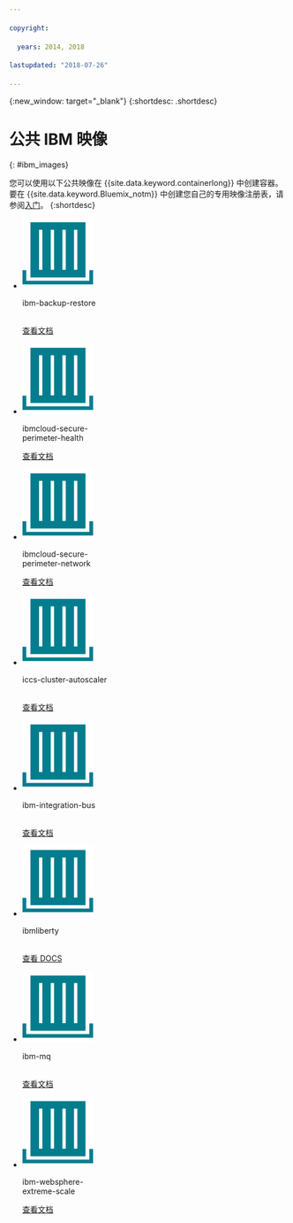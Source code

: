 ```yaml
---

copyright:

  years: 2014, 2018

lastupdated: "2018-07-26"

---
```


{:new_window: target="_blank"}
{:shortdesc: .shortdesc}

# 公共 IBM 映像
{: #ibm_images}

您可以使用以下公共映像在 {{site.data.keyword.containerlong}} 中创建容器。要在 {{site.data.keyword.Bluemix_notm}} 中创建您自己的专用映像注册表，请参阅[入门](/docs/services/Registry/index.html)。
{:shortdesc}


<ul class="runtimeIconList">
<li>
<p class="runtimeIcon"><img src="images/container-image_ibm.svg" alt="有关 ibm-backup-restore 映像的更多信息，请检查文档。"></p>
<p class="runtimeTitle">ibm-backup-restore<br /> <br /></p>
<p class="runtimeLink"><a format="html" href="/docs/services/RegistryImages/ibm-backup-restore/index.html" scope="peer" title="有关 ibm-backup-restore 映像的更多信息，请检查文档。">查看文档</a></p>
</li>
  
<li>
<p class="runtimeIcon"><img src="images/container-image_ibm.svg" alt="您可以使用 ibmcloud-secure-perimeter-health 映像来扫描和报告 IBM Cloud 基础架构网络中公开的路径。"></p>
<p class="runtimeTitle">ibmcloud-secure-<br />perimeter-health</p>
<p class="runtimeLink"><a format="html"
href="/docs/services/RegistryImages/ibmcloud-secure-perimeter-health/index.html" scope="peer"
 title="您可以使用 ibmcloud-secure-perimeter-health 映像来扫描和报告 IBM Cloud 基础架构网络中公开的路径。">查看文档</a></p>
</li>

<li>
<p class="runtimeIcon"><img src="images/container-image_ibm.svg" alt="您可以使用 ibmcloud-secure-perimeter-network 映像来应用 Secure Perimeter Segment 的 Vyatta 配置。"></p>
<p class="runtimeTitle">ibmcloud-secure-<br />perimeter-network</p>
<p class="runtimeLink"><a format="html"
href="/docs/services/RegistryImages/ibmcloud-secure-perimeter-network/index.html" scope="peer"
 title="您可以使用 ibmcloud-secure-perimeter-network 映像来应用 Secure Perimeter Segment 的 Vyatta 配置。">查看文档</a></p>
</li>

<li>
<p class="runtimeIcon"><img src="images/container-image_ibm.svg" alt="您可以使用 iccs-cluster-autoscaler 映像根据您配置的策略在 {{site.data.keyword.Bluemix_notm}} 上自动扩展 Kubernetes 集群。"></p>
<p class="runtimeTitle">iccs-cluster-autoscaler<br /> <br /></p>
<p class="runtimeLink"><a format="html"
href="/docs/services/RegistryImages/ibm-cluster-autoscaler/index.html" scope="peer"
 title="您可以使用 iccs-cluster-autoscaler 映像根据您配置的策略在 {{site.data.keyword.Bluemix_notm}} 上自动扩展 Kubernetes 集群。">查看文档</a></p>
</li>

<li>
<p class="runtimeIcon"><img src="images/container-image_ibm.svg" alt="创建集成解决方案后，您可以使用 ibm-integration-bus 映像，在 {{site.data.keyword.Bluemix_notm}} 中供应单个容器。然后，您可以使用 Web UI 或通过终端，将集成解决方案部署到此容器。"></p>
<p class="runtimeTitle">ibm-integration-bus<br /> <br /></p>
<p class="runtimeLink"><a format="html" href="/docs/services/RegistryImages/ibm-integration-bus/index.html" scope="peer" title="创建集成解决方案后，您可以使用 ibm-integration-bus 映像，在 {{site.data.keyword.Bluemix_notm}} 中供应单个容器。然后，您可以使用 Web UI 或通过终端，将集成解决方案部署到此容器。">查看文档</a></p>
</li>

<li>
<p class="runtimeIcon"><img src="images/container-image_ibm.svg" alt="您可以将 ibmliberty 映像用作父映像，来创建自己的映像并根据 Java，在 IBM WebSphere Application Server Liberty 容器中，部署自己的 WAR、EAR 或 OSGi 应用程序。"></p>
<p class="runtimeTitle">ibmliberty<br /> <br /></p>
<p class="runtimeLink"><a format="html" href="/docs/services/RegistryImages/ibmliberty/index.html" scope="peer" title="您可以将 ibmliberty 映像用作父映像，来创建自己的映像并根据 Java，在 IBM WebSphere Application Server Liberty 容器中，部署自己的 WAR、EAR 或 OSGi 应用程序。">查看 DOCS</a></p>
</li>

<li>
<p class="runtimeIcon"><img src="images/container-image_ibm.svg" alt="有关 ibm-mq 映像的更多信息，请检查文档。"></p>
<p class="runtimeTitle">ibm-mq<br /> <br /></p>
<p class="runtimeLink"><a format="html" href="/docs/services/RegistryImages/ibm-mq/index.html" scope="peer" title="有关 ibm-mq 映像的更多信息，请检查文档。">查看文档</a></p>
</li>

<li>
<p class="runtimeIcon"><img src="images/container-image_ibm.svg" alt="您可以使用 ibm-websphere-extreme-scale 映像，通过从 Liberty {{site.data.keyword.cloud_notm}} 客户机应用程序连接到高速缓存服务器，来代表 eXtremeScale 分布式高速缓存服务器，来运行分布式高速缓存用例（如简单、会话和 dynacache）。"></p>
<p class="runtimeTitle">ibm-websphere-<br />extreme-scale</p>
<p class="runtimeLink"><a format="html"
href="/docs/services/RegistryImages/ibm-websphere-extreme-scale/index.html" scope="peer"
 title="您可以使用 ibm-websphere-extreme-scale 映像，通过从 Liberty {{site.data.keyword.Bluemix_notm}} 客户机应用程序连接到高速缓存服务器，来代表 eXtremeScale 分布式高速缓存服务器，来运行分布式高速缓存用例（如简单、会话和 dynacache）。">查看文档</a></p>
</li></ul>
